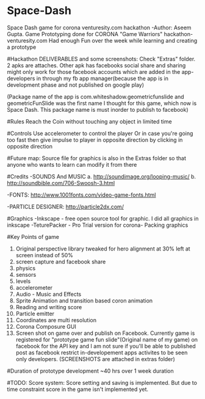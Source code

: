 # Space-Dash
Space Dash game for corona venturesity.com hackathon
-Author: Aseem Gupta. Game Prototyping done for CORONA "Game Warriors" hackathon-venturesity.com
Had enough Fun over the week while learning and creating a prototype

#Hackathon DELIVERABLES and some screenshots:
Check "Extras" folder. 2 apks are attaches. Other apk has facebooks social share and sharing might only work for those facebook accounts 
which are added in the app-developers in through my fb app manager(because the app is in development phase and not published on google play) 

(Package name of the app is com.whiteshadow.geometricfunslide and geometricFunSlide was the first name I thought for this game, which now is Space Dash. This package name is must inorder to publish to facebook)

#Rules
Reach the Coin without touching any object in limited time

#Controls
Use accelerometer to control the player
Or in case you're going too fast then give impulse to player in opposite direction by clicking in opposite direction

#Future map:
Source file for graphics is also in the Extras folder so that anyone who wants to learn can modify it from there


#Credits
-SOUNDS And MUSIC
a. http://soundimage.org/looping-music/
b. http://soundbible.com/706-Swoosh-3.html

-FONTS: http://www.1001fonts.com/video-game-fonts.html

-PARTICLE DESIGNER: http://particle2dx.com/


#Graphics
-Inkscape - free open source tool for graphic. I did all graphics in inkscape
-TeturePacker - Pro Trial version for corona- Packing graphics

#Key Points of game
1. Original perspective library tweaked for hero alignment at 30% left at screen instead of 50%
2. screen capture and facebook share
3. physics
4. sensors
5. levels
6. accelerometer
7. Audio - Music and Effects
8. Sprite Animation and transition based coron animation
9. Reading and writing score
10. Particle emitter
11. Coordinates are multi resolution
12. Corona Composure GUI
13. Screen shot on game over and publish on Facebook. Currently game is registered for "prototype game fun slide"(Original name of my game) on facebook for the API key and I am not sure if you'll be able to published post as facebook restrict in-developement apps activites to be seen only developers.
(SCREENSHOTS are attached in extras folder)



#Duration of prototype development
~40 hrs over 1 week duration



#TODO:
Score system: Score setting and saving is implemented. But due to time constraint score in the game isn't implemented yet.

